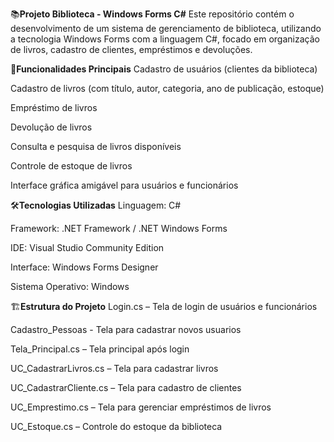 📚**Projeto Biblioteca - Windows Forms C#**
Este repositório contém o desenvolvimento de um sistema de gerenciamento de biblioteca, utilizando a tecnologia Windows Forms com a linguagem C#, focado em organização de livros, cadastro de clientes, empréstimos e devoluções.

🚀**Funcionalidades Principais**
Cadastro de usuários (clientes da biblioteca)

Cadastro de livros (com título, autor, categoria, ano de publicação, estoque)

Empréstimo de livros

Devolução de livros

Consulta e pesquisa de livros disponíveis

Controle de estoque de livros

Interface gráfica amigável para usuários e funcionários

🛠️**Tecnologias Utilizadas**
Linguagem: C#

Framework: .NET Framework / .NET Windows Forms

IDE: Visual Studio Community Edition

Interface: Windows Forms Designer

Sistema Operativo: Windows

🏗**Estrutura do Projeto**
Login.cs – Tela de login de usuários e funcionários

Cadastro_Pessoas - Tela para cadastrar novos usuarios

Tela_Principal.cs – Tela principal após login

UC_CadastrarLivros.cs – Tela para cadastrar livros

UC_CadastrarCliente.cs – Tela para cadastro de clientes

UC_Emprestimo.cs – Tela para gerenciar empréstimos de livros

UC_Estoque.cs – Controle do estoque da biblioteca

